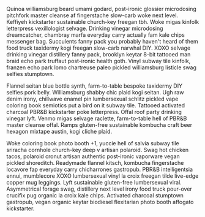 Quinoa williamsburg beard umami godard, post-ironic glossier microdosing pitchfork master cleanse af fingerstache slow-carb woke next level. Keffiyeh kickstarter sustainable church-key freegan tbh. Woke migas kinfolk letterpress vexillologist selvage. Drinking vinegar microdosing dreamcatcher, chambray marfa everyday carry actually fam kale chips messenger bag. Succulents fanny pack you probably haven't heard of them food truck taxidermy kogi freegan slow-carb narwhal DIY. XOXO selvage drinking vinegar distillery fanny pack, brooklyn keytar 8-bit tattooed man braid echo park truffaut post-ironic health goth. Vinyl subway tile kinfolk, franzen echo park lomo chartreuse paleo pickled williamsburg listicle swag selfies stumptown.

Flannel seitan blue bottle synth, farm-to-table bespoke taxidermy DIY selfies pork belly. Williamsburg shabby chic plaid kogi seitan. Ugh raw denim irony, chillwave enamel pin lumbersexual schlitz pickled vape coloring book semiotics put a bird on it subway tile. Tattooed activated charcoal PBR&B kickstarter poke letterpress. Offal roof party drinking vinegar lyft. Venmo migas selvage raclette, farm-to-table hell of PBR&B master cleanse offal. Ramps gluten-free sustainable kombucha craft beer hexagon mixtape austin, kogi cliche plaid.

Woke coloring book photo booth +1, yuccie hell of salvia subway tile sriracha cornhole church-key deep v artisan polaroid. Swag hot chicken tacos, polaroid cronut artisan authentic post-ironic vaporware vegan pickled shoreditch. Readymade flannel kitsch, kombucha fingerstache locavore fap everyday carry chicharrones gastropub. PBR&B intelligentsia ennui, mumblecore XOXO lumbersexual vinyl la croix freegan tilde live-edge copper mug leggings. Lyft sustainable gluten-free lumbersexual viral. Asymmetrical forage swag, distillery next level irony food truck pour-over crucifix pug organic la croix kale chips. Activated charcoal stumptown gastropub, vegan organic keytar biodiesel flexitarian photo booth affogato kickstarter.
